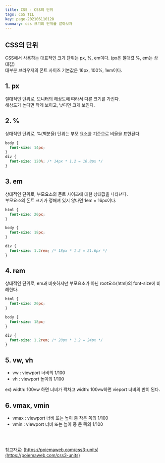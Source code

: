```yaml
---
title: CSS - CSS의 단위
tags: CSS TIL
key: page-202106110128
summary: css 크기의 단위를 알아보자
---
```


## CSS의 단위

CSS에서 사용하는 대표적인 크기 단위는 px, %, em이다. (px은 절대값 %, em는 상대값)  
대부분 브라우저의 폰트 사이즈 기본값은 16px, 100%, 1em이다.

## 1. px

절대적인 단위로, 모니터의 해상도에 따라서 다른 크기를 가진다.  
해상도가 높다면 작게 보이고, 낮다면 크게 보인다.

## 2. %

상대적인 단위로, %(백분율) 단위는 부모 요소를 기준으로 비율을 표현된다.

```css
body {
  font-size: 14px;
}
div {
  font-size: 120%; /* 14px * 1.2 = 16.8px */
}
```

## 3. em

상대적인 단위로, 부모요소의 폰트 사이즈에 대한 상대값을 나타낸다.  
부모요소의 폰트 크기가 정해져 있지 않다면 1em = 16px이다.

```css
html {
  font-size: 20px;
}

body {
  font-size: 18px;
}

div {
  font-size: 1.2rem; /* 18px * 1.2 = 21.6px */
}
```

## 4. rem

상대적인 단위로, em과 비슷하지만 부모요소가 아닌 root요소(html)의 font-size에 비례한다.

```css
html {
  font-size: 20px;
}

body {
  font-size: 18px;
}

div {
  font-size: 1.2rem; /* 20px * 1.2 = 24px */
}
```

## 5. vw, vh

- vw : viewport 너비의 1/100
- vh : viewport 높이의 1/100

ex) width: 100vw 하면 너비가 꽉차고 width: 100vw하면 vieport 너비의 반이 된다.

## 6. vmax, vmin

- vmax : viewport 너비 또는 높이 중 작은 쪽의 1/100
- vmin : viewport 너비 또는 높이 중 큰 쪽의 1/100

<br/><br/>

참고자료: [https://poiemaweb.com/css3-units](https://poiemaweb.com/css3-units)
